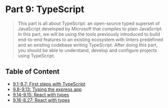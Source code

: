 # Part 9: TypeScript

> This part is all about TypeScript: an open-source typed superset of JavaScript developed by Microsoft that compiles to plain JavaScript. In this part, we will be using the tools previously introduced to build end-to-end features to an existing ecosystem with linters predefined and an existing codebase writing TypeScript. After doing this part, you should be able to understand, develop and configure projects using TypeScript.

## Table of Content

- [9.1-9.7: First steps with TypeScript](https://github.com/KXLAA/typescript-fso)
- [9.8-9.13: Typing the express app](https://github.com/KXLAA/patientor-be)
- [9.14-9.15: React with types](https://github.com/KXLAA/typescript-fso-02)
- [9.16-8.27: React with types](https://github.com/KXLAA/library-gql-backend)
